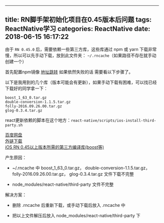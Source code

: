 
---
title: RN脚手架初始化项目在0.45版本后问题
tags: ReactNative学习
categories: ReactNative
date:  2018-06-15 16:17:22
---



由于 `RN 0.45.0` 后，需要依赖一些第三方库，这些库通过 npm 或 yarn 下载非常慢，所以可以先手动下载，放到此文件夹： `~/.rncache`（如果路径不存在就手动创建一个）

首先配置npm镜像 [地址跳转]() 如果依然失败的话 需要看以下步骤了。

以下是我用到的几个库（版本可能会有更新），如果手动下载有困难，可以找已经下载好的同学拿一下：

```
boost_1_63_0.tar.gz
double-conversion-1.1.5.tar.gz
folly-2016.09.26.00.tar.gz
glog-0.3.4.tar.gz
```

react更新依赖的脚本在这个地方：`react-native/scripts/ios-install-third-party.sh`

[百度网盘](https://pan.baidu.com/s/1kVDUAZ9#list/path=%2Fother%2Freactnative.cn%2Frn-third-party&parentPath=%2Fother%2Freactnative.cn)  
[外链下载](https://blog.csdn.net/u013751625/article/details/75046147)  
[iOS RN 0.45以上版本所需的第三方编译库(boost等)](https://bbs.reactnative.cn/topic/4301/ios-rn-0-45%E4%BB%A5%E4%B8%8A%E7%89%88%E6%9C%AC%E6%89%80%E9%9C%80%E7%9A%84%E7%AC%AC%E4%B8%89%E6%96%B9%E7%BC%96%E8%AF%91%E5%BA%93-boost%E7%AD%89)


产生原因：

* ~/.rncache 中 boost_1_63_0.tar.gz， double-conversion-1.1.5.tar.gz， folly-2016.09.26.00.tar.gz， glog-0.3.4.tar.gz 文件下载不完整

* node_modules/react-native/third-party 文件不完整

解决方案：

* 删除 .rncache 后重新下载，或手动下载后放入 .rncache 中

* 把以上文件解压后放入 node_modules/react-native/third-party 下
